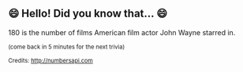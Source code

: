 ## 😄 Hello! Did you know that... 😄
180 is the number of films American film actor John Wayne starred in.

<sup>(come back in 5 minutes for the next trivia)</sup>


<sup>Credits: http://numbersapi.com</sup>
